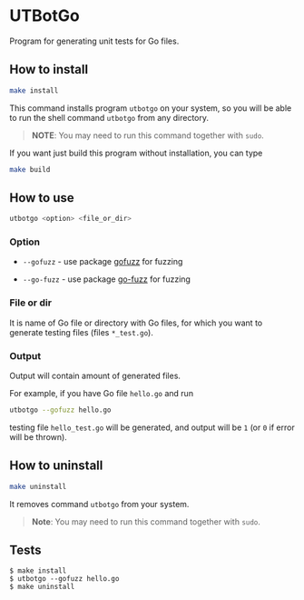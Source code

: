 <!--[
# {PROJECT_NAME}
|-->
# UTBotGo
<!--]-->

Program for generating unit tests for Go files.

## How to install

<!--$ command += make install -->
<!--[
```bash
{command}
```
|-->
```bash
make install
```
<!--]-->

<!--[
This command installs program `{PROGRAM_NAME}` on your system, so you will be
able to run the shell command `{PROGRAM_NAME}` from any directory.
|-->
This command installs program `utbotgo` on your system, so you will be
able to run the shell command `utbotgo` from any directory.
<!--]-->

> **NOTE**: You may need to run this command together with `sudo`.

If you want just build this program without installation, you can type

<!--[
```bash
make build
```
|-->
```bash
make build
```
<!--]-->

## How to use

<!--[
```bash
{PROGRAM_NAME} <option> <file_or_dir>
```
|-->
```bash
utbotgo <option> <file_or_dir>
```
<!--]-->

### Option

* `--gofuzz` - use package [gofuzz](https://github.com/google/gofuzz) for
fuzzing

* `--go-fuzz` - use package [go-fuzz](https://github.com/dvyukov/go-fuzz) for
fuzzing

### File or dir

It is name of Go file or directory with Go files, for  which you want to
generate testing files (files `*_test.go`).

### Output

Output will contain amount of generated files.

For example, if you have Go file `hello.go` and run
<!--$ command += {PROGRAM_NAME} --gofuzz hello.go -->
<!--[
```bash
{command}
```
|-->
```bash
utbotgo --gofuzz hello.go
```
<!--]-->
testing file `hello_test.go` will be generated, and output will be `1` (or `0`
if error will be thrown).

## How to uninstall

<!--$ command += make uninstall -->
<!--[
```bash
{command}
```
|-->
```bash
make uninstall
```
<!--]-->

<!--[
It removes command `{PROGRAM_NAME}` from your system.
|-->
It removes command `utbotgo` from your system.
<!--]-->

> **Note**: You may need to run this command together with `sudo`.

## Tests

<!--[
```
{$ {command}|
}
```
|-->
```
$ make install
$ utbotgo --gofuzz hello.go
$ make uninstall
```
<!--]-->
